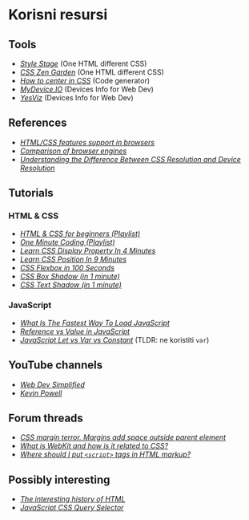 # Korisni resursi

## Tools
- [_Style Stage_](https://stylestage.dev/) (One HTML different CSS)
- [_CSS Zen Garden_](http://csszengarden.com/) (One HTML different CSS)
- [_How to center in CSS_](http://howtocenterincss.com/) (Code generator)
- [_MyDevice.IO_](https://www.mydevice.io/) (Devices Info for Web Dev)
- [_YesViz_](https://yesviz.com/) (Devices Info for Web Dev)


## References
- [_HTML/CSS features support in browsers_](https://caniuse.com/)
- [_Comparison of browser engines_](https://en.wikipedia.org/wiki/Comparison_of_browser_engines)
- [_Understanding the Difference Between CSS Resolution and Device Resolution_](https://elad.medium.com/understanding-the-difference-between-css-resolution-and-device-resolution-28acae23da0b)


## Tutorials
### HTML & CSS
- [_HTML & CSS for beginners (Playlist)_](https://youtube.com/playlist?list=PL4-IK0AVhVjM0xE0K2uZRvsM7LkIhsPT-)
- [_One Minute Coding (Playlist)_](https://youtube.com/playlist?list=PL1PqvM2UQiMpdSRU17xcHqUIit0S16Lt5)
- [_Learn CSS Display Property In 4 Minutes_](https://youtu.be/Qf-wVa9y9V4)
- [_Learn CSS Position In 9 Minutes_](https://youtu.be/jx5jmI0UlXU)
- [_CSS Flexbox in 100 Seconds_](https://youtu.be/K74l26pE4YA)
- [_CSS Box Shadow (in 1 minute)_](https://youtu.be/jEuvbVVkcT0)
- [_CSS Text Shadow (in 1 minute)_](https://youtu.be/0nP67G-ZiWQ)
### JavaScript
- [_What Is The Fastest Way To Load JavaScript_](https://youtu.be/BMuFBYw91UQ?t=48)
- [_Reference vs Value in JavaScript_](https://youtu.be/-hBJz2PPIVE)
- [_JavaScript Let vs Var vs Constant_](https://youtu.be/XgSjoHgy3Rk) (TLDR: ne koristiti `var`)




## YouTube channels
- [_Web Dev Simplified_](https://www.youtube.com/@WebDevSimplified)
- [_Kevin Powell_](https://www.youtube.com/@KevinPowell)


## Forum threads
- [_CSS margin terror. Margins add space outside parent element_](https://stackoverflow.com/a/13573739)
- [_What is WebKit and how is it related to CSS?_](https://stackoverflow.com/a/3468183)
- [_Where should I put `<script>` tags in HTML markup?_](https://stackoverflow.com/a/24070373)


## Possibly interesting
- [_The interesting history of HTML_](https://youtu.be/_lO1b_5lWHI)
- [_JavaScript CSS Query Selector_](https://dev.to/neutrino2211/using-css-selectors-in-javascript-3hlm)
